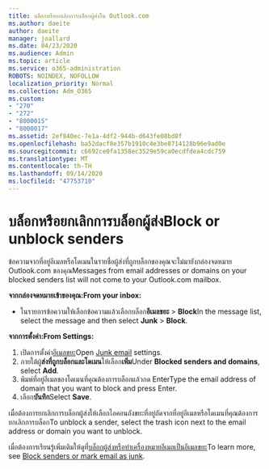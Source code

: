 ```yaml
---
title: บล็อกหรือยกเลิกการบล็อกผู้ส่งใน Outlook.com
ms.author: daeite
author: daeite
manager: joallard
ms.date: 04/23/2020
ms.audience: Admin
ms.topic: article
ms.service: o365-administration
ROBOTS: NOINDEX, NOFOLLOW
localization_priority: Normal
ms.collection: Adm_O365
ms.custom:
- "270"
- "272"
- "8000015"
- "8000017"
ms.assetid: 2ef840ec-7e1a-4df2-944b-d643fe08bd8f
ms.openlocfilehash: ba52dacf8e357b1910c4e3be8714128b96e9ad0e
ms.sourcegitcommit: c6692ce0fa1358ec3529e59ca0ecdfdea4cdc759
ms.translationtype: MT
ms.contentlocale: th-TH
ms.lasthandoff: 09/14/2020
ms.locfileid: "47753710"
---
```

# <a name="block-or-unblock-senders"></a><span data-ttu-id="ac2f2-102">บล็อกหรือยกเลิกการบล็อกผู้ส่ง</span><span class="sxs-lookup"><span data-stu-id="ac2f2-102">Block or unblock senders</span></span>

<span data-ttu-id="ac2f2-103">ข้อความจากที่อยู่อีเมลหรือโดเมนในรายชื่อผู้ส่งที่ถูกบล็อกของคุณจะไม่มายังกล่องจดหมาย Outlook.com ของคุณ</span><span class="sxs-lookup"><span data-stu-id="ac2f2-103">Messages from email addresses or domains on your blocked senders list will not come to your Outlook.com mailbox.</span></span>

<span data-ttu-id="ac2f2-104">**จากกล่องจดหมายเข้าของคุณ:**</span><span class="sxs-lookup"><span data-stu-id="ac2f2-104">**From your inbox:**</span></span>

- <span data-ttu-id="ac2f2-105">ในรายการข้อความให้เลือกข้อความแล้วเลือกบล็อก**อีเมลขยะ**  >  **Block**</span><span class="sxs-lookup"><span data-stu-id="ac2f2-105">In the message list, select the message and then select **Junk** > **Block**.</span></span>

<span data-ttu-id="ac2f2-106">**จากการตั้งค่า:**</span><span class="sxs-lookup"><span data-stu-id="ac2f2-106">**From Settings:**</span></span>

1. <span data-ttu-id="ac2f2-107">เปิดการตั้งค่า[อีเมลขยะ](https://outlook.live.com/mail/options/mail/junkEmail)</span><span class="sxs-lookup"><span data-stu-id="ac2f2-107">Open [Junk email](https://outlook.live.com/mail/options/mail/junkEmail) settings.</span></span>
2. <span data-ttu-id="ac2f2-108">ภายใต้ผู้**ส่งที่ถูกบล็อกและโดเมน**ให้เลือก**เพิ่ม**</span><span class="sxs-lookup"><span data-stu-id="ac2f2-108">Under **Blocked senders and domains**, select **Add**.</span></span>
3. <span data-ttu-id="ac2f2-109">พิมพ์ที่อยู่อีเมลของโดเมนที่คุณต้องการบล็อกแล้วกด Enter</span><span class="sxs-lookup"><span data-stu-id="ac2f2-109">Type the email address of domain that you want to block and press Enter.</span></span>
4. <span data-ttu-id="ac2f2-110">เลือก**บันทึก**</span><span class="sxs-lookup"><span data-stu-id="ac2f2-110">Select **Save**.</span></span>

<span data-ttu-id="ac2f2-111">เมื่อต้องการยกเลิกการบล็อกผู้ส่งให้เลือกไอคอนถังขยะที่อยู่ถัดจากที่อยู่อีเมลหรือโดเมนที่คุณต้องการยกเลิกการบล็อก</span><span class="sxs-lookup"><span data-stu-id="ac2f2-111">To unblock a sender, select the trash icon next to the email address or domain you want to unblock.</span></span>

<span data-ttu-id="ac2f2-112">เมื่อต้องการเรียนรู้เพิ่มเติมให้ดูที่[บล็อกผู้ส่งหรือทำเครื่องหมายอีเมลเป็นอีเมลขยะ](https://support.office.com/article/a3ece97b-82f8-4a5e-9ac3-e92fa6427ae4?wt.mc_id=Office_Outlook_com_Alchemy)</span><span class="sxs-lookup"><span data-stu-id="ac2f2-112">To learn more, see [Block senders or mark email as junk](https://support.office.com/article/a3ece97b-82f8-4a5e-9ac3-e92fa6427ae4?wt.mc_id=Office_Outlook_com_Alchemy).</span></span>
